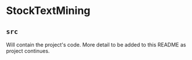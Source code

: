 # StockTextMining

## `src`

Will contain the project's code. More detail to be added to this README as project continues. 
